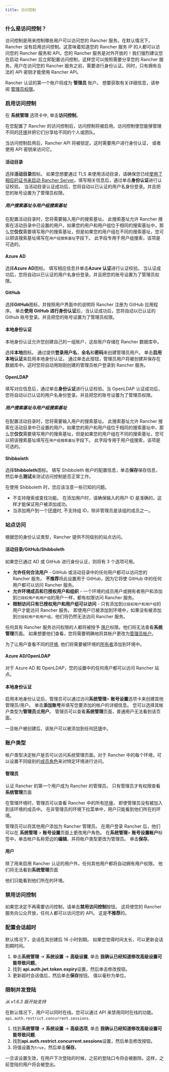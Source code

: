 ```yaml
---
title: 访问控制
---
```


### 什么是访问控制？

访问控制是用来控制哪些用户可以访问您的 Rancher 服务。在默认情况下，Rancher 没有启用访问控制。这意味着知道您的 Rancher 服务 IP 的人都可以访问您的 Rancher 服务和 API。您的 Rancher 服务是对外开放的！我们强烈建议您在启动 Rancher 后立即配置访问控制，这样您可以按照需要分享您的 Rancher 服务。用户在访问您的 Rancher 服务之前，需要进行身份认证。同时，只有拥有合法的 API 密钥才能使用 Rancher API。

Rancher 认证的第一个账户将成为 **管理员** 账户。 想要获取有关详细信息，请参阅 [管理员权限](/docs/rancher1/configurations/environments/access-control/_index#管理员)。

### 启用访问控制

在 **系统管理** 选项卡中, 单击**访问控制**。

在您配置了 Rancher 的访问控制后，访问控制将被启用。访问控制使您能够管理不同的[环境](/docs/rancher1/configurations/environments/_index)并把它们分享给不同的个人或团队。

当访问控制启用后，Rancher API 将被锁定。这时需要用户进行身份认证， 或者使用 API 密钥来访问它。

#### 活动目录

选择**活动目录**图标。 如果您想要通过 TLS 来使用活动目录，请确保您已经[使用了相应的证书来启动 Rancher Server](/docs/rancher1/installation/installing-server/_index#ldap)。填写相关信息后，通过单击**身份认证**进行认证校验。 当活动目录认证成功后，您将自动以已认证的用户名身份登录。并且把您的账号设置为了管理员权限。

##### 用户搜索基址与用户组搜索基址

在配置活动目录时，您将需要输入用户的搜索基址。 此搜索基址允许 Rancher 搜索在活动目录中已设置的用户。如果您的用户和用户组位于相同的搜索基址中，那么您**仅仅**需要填写用户的搜索基址，但是如果您的用户组在不同的搜索基址，您可以把该搜索基址填写在`用户组搜索基址`字段下。 此字段专用于用户组搜索，该项是可选的。

#### Azure AD

选择**Azure AD**图标。 填写相应信息并单击**Azure 认证**进行认证校验。 当认证成功后，您将自动以已认证的用户名身份登录。并且把您的账号设置为了管理员权限。

#### GitHub

选择**GitHub**图标，并按照用户界面中的说明将 Rancher 注册为 GitHub 应用程序。 单击**使用 GitHub 进行身份认证**后，当认证成功后，您将自动以已认证的 Github 账号登录。并且把您的账号设置为了管理员权限。

#### 本地身份认证

本地身份认证允许您创建自己的一组账户，这些账户存储在 Rancher 数据库中。

选择**本地**图标。 通过提供**登录用户名**，**全名**和**密码**来创建管理员用户。 单击**启用本地认证**来启用本地身份认证。 通过单击此按钮，管理员用户将被创建并保存在数据库中。这时您将自动用刚刚创建的管理员帐户登录到 Rancher 服务。

#### OpenLDAP

填写对应信息后，通过单击**身份认证**进行认证校验。当 OpenLDAP 认证成功后，您将自动以已认证的用户名身份登录。并且把您的账号设置为了管理员权限。

##### 用户搜索基址与用户组搜索基址

在配置活动目录时，您将需要输入用户的搜索基址。 此搜索基址允许 Rancher 搜索在活动目录中已设置的用户。如果您的用户和用户组位于相同的搜索基址中，那么您**仅仅**需要填写用户的搜索基址，但是如果您的用户组在不同的搜索基址，您可以把该搜索基址填写在`用户组搜索基址`字段下。 此字段专用于用户组搜索，该项是可选的。

#### Shibboleth

选择**Shibboleth**图标。 填写 Shibboleth 帐户的配置信息，单击**保存**保存信息，然后单击**测试**来测试访问控制是否正常工作。

在使用 Shibboleth 时，您应该注意一些已知的问题。

- 不支持搜索或查找功能。 在添加用户时，请确保输入的用户 ID 是准确的，这样才能保证用户被添加成功。
- 当添加用户到一个[环境](/docs/rancher1/configurations/environments/_index)时, 不支持组 ID，除非管理员是该组的成员之一。

### 站点访问

根据您的身份认证类型，Rancher 提供不同级别的站点访问。

#### 活动目录/GitHub/Shibboleth

如果您已通过 AD 或 GitHub 进行身份认证，则将有 3 个选项可用。

- **允许任何合法用户** - GitHub 或活动目录中的任何用户都可以访问您的 Rancher 服务。 **不推荐**将此设置用于 GitHub，因为它将使 GitHub 中的任何用户都可以访问 Rancher 服务。
- **允许环境成员和已授权用户和组织** - 一个环境的成员用户或拥有者用户和添加到`已授权用户和用户组`的用户一样，都有权限访问 Rancher 服务。
- **限制访问只有已授权用户和用户组可以访问** - 只有添加到`已授权用户和用户组`的用户才能访问 Rancher 服务。 即使用户已被添加到环境中，如果没有被添加到`已授权用户和用户组`，他们将仍然无法访问 Rancher 服务。

任何具有 Rancher 服务访问权限的人都将被授予 [用户](/docs/rancher1/configurations/environments/accounts/_index#users)权限。他们将无法查看**系统管理**页面。 如果想要他们查看，您将需要明确地将其帐户更改为[管理员帐户](/docs/rancher1/configurations/environments/accounts/_index#管理员)。

为了让用户查看不同的[环境](/docs/rancher1/configurations/environments/_index), 他们将需要被环境的[所有者](/docs/rancher1/configurations/environments/_index#所有者)添加到环境中。

#### Azure AD/OpenLDAP

对于 Azure AD 和 OpenLDAP，您的设置中的任何用户都可以访问 Rancher 站点。

#### 本地身份认证

启用本地身份认证后，管理员可以通过访问**系统管理**> **账号设置**选项卡来创建其他管理员/用户。 单击**添加账号**并填写您要添加的帐户的详细信息。 您可以选择其帐户类型为**管理员**或**用户**。 管理员可以查看**系统管理**页面，普通用户无法看到该页面。

一旦帐户被创建后，该账户可以被添加到任何[环境](/docs/rancher1/configurations/environments/_index)中。

### 账户类型

帐户类型决定帐户是否可以访问系统管理页面。对于 Rancher 中的每个环境，可以设置不同级别的[成员角色](/docs/rancher1/configurations/environments/_index#成员角色)来对特定环境进行访问。

#### 管理员

认证 Rancher 的第一个用户成为 Rancher 的管理员。 只有管理员才有权限查看**系统管理**页面

在管理环境时，管理员可以查看 Rancher 中的所有[环境](/docs/rancher1/configurations/environments/_index)， 即使管理员没有被加入到该环境的成员中。 在非管理员的环境下拉菜单中，用户只能看到他们所在的环境。

管理员可以将其他用户添加为 Rancher 管理员。 在用户登录 Rancher 后，他们可以在 **系统管理** > **账号设置**页面上更改用户角色。 在**系统管理**> **账号设置帐户**标签中，单击帐户名称旁边的**编辑**，并将帐户类型更改为管理员。 单击**保存**。

#### 用户

除了用来启用 Rancher 认证的用户外，任何其他用户都将自动拥有用户权限。 他们将无法看到**系统管理**页面

他们只能看到他们所在的环境。

### 禁用访问控制

如果您决定不再需要访问控制，请单击**禁用访问控制**按钮。 这将使您的 Rancher 服务向公众开放，任何人都可以访问您的 API。 这是**不推荐**的。

### 配置会话超时

默认情况下，会话在其创建后 16 小时到期。 如果您觉得时间太长，可以更新会话到期时间。

1. 单击**系统管理** -> **系统设置** -> **高级设置**, 单击 **我确认已经知道修改高级设置可能导致问题**。
2. 找到 **api.auth.jwt.token.expiry**设置，然后单击修改按钮。
3. 更新超时会话值后，然后单击**保存**按钮。 值以毫秒为单位。

### 限制并发登陆

_从 v1.6.3 版开始支持_

在默认情况下，用户可以同时在线。您可以通过 API 来禁用同时在线的功能。
`api.auth.restrict.concurrent.sessions`.

1. 找到**系统管理** -> **系统设置** -> **高级选项**, 单击 **我确认已经知道修改高级设置可能导致问题**.
2. 找到**api.auth.restrict.concurrent.sessions**设置，然后单击修改按钮。
3. 将值设置为`true`，然后单击**保存**。

一旦该设置生效，在用户下次登陆的时候，之前的登陆口令将会被删除。这样，之前登陆的用户将会被登出。
